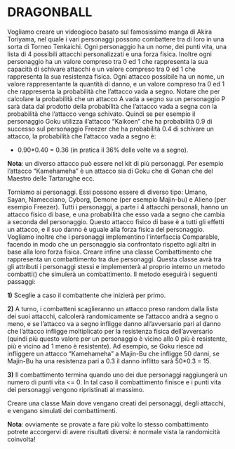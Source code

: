# DRAGONBALL

Vogliamo creare un videogioco basato sul famosissimo manga di Akira Toriyama, nel quale i vari
personaggi possono combattere tra di loro in una sorta di Torneo Tenkaichi.
Ogni personaggio ha un nome, dei punti vita, una lista di 4 possibili attacchi personalizzati e una
forza fisica. Inoltre ogni personaggio ha un valore compreso tra 0 ed 1 che rappresenta la sua
capacità di schivare attacchi e un valore compreso tra 0 ed 1 che rappresenta la sua resistenza fisica.
Ogni attacco possibile ha un nome, un valore rappresentante la quantità di danno, e un valore
compreso tra 0 ed 1 che rappresenta la probabilità che l’attacco vada a segno. Notare che per
calcolare la probabilità che un attacco A vada a segno su un personaggio P sarà data dal prodotto
della probabilità che l’attacco vada a segna con la probabilità che l’attacco venga schivato. Quindi
se per esempio il personaggio Goku utilizza il’attacco “Kaikoen” che ha probabilità 0.9 di successo
sul personaggio Freezer che ha probabilità 0.4 di schivare un attacco, la probabilità che l’attacco
vada a segno è:

- 0.90*0.40 = 0.36 (in pratica il 36% delle volte va a segno).

__Nota__: un diverso attacco può essere nel kit di più personaggi. Per esempio l’attacco “Kamehameha”
è un attacco sia di Goku che di Gohan che del Maestro delle Tartarughe ecc.

Torniamo ai personaggi. Essi possono essere di diverso tipo: Umano, Sayan, Namecciano, Cyborg,
Demone (per esempio Majin-bu) e Alieno (per esempio Freezer). Tutti i personaggi, a parte i 4
attacchi personali, hanno un attacco fisico di base, e una probabilità che esso vada a segno che
cambia a seconda del personaggio. Questo attacco fisico di base è a tutti gli effetti un attacco, e il
suo danno è uguale alla forza fisica del personaggio.
Vogliamo inoltre che i personaggi implementino l'interfaccia Comparable, facendo in modo che un personaggio
sia confrontato rispetto agli altri in base alla loro forza fisica.
Creare infine una classe Combattimento che rappresenta un combattimento tra due personaggi.
Questa classe avrà tra gli attributi i personaggi stessi e implementerà al proprio interno un metodo
combatti() che simulerà un combattimento. Il metodo eseguirà i seguenti passaggi:

__1)__ Sceglie a caso il combattente che inizierà per primo.

__2)__ A turno, i combatteni scaglieranno un attacco preso random dalla lista dei suoi attacchi, calcolerà
randomicamente se l’attacco andrà a segno o meno, e se l’attacco va a segno infligge danno
all’avversario pari al danno che l’attacco infligge moltiplicato per la resistenza fisica dell’avversario
(quindi più questo valore per un personaggio è vicino allo 0 più è resistente, più e vicino ad 1 meno
è resistente). Ad esempio, se Goku riesce ad infliggere un attacco “Kamehameha” a Majin-Bu che
infligge 50 danni, se Majin-Bu ha una resistenza pari a 0.3 il danno inflitto sarà 50*0.3 = 15.

__3)__ Il combattimento termina quando uno dei due personaggi raggiungerà un numero di punti vita <=
0. In tal caso il combattimento finisce e i punti vita dei personaggi vengono ripristinati al massimo.

Creare una classe Main dove vengano creati dei personaggi, degli attacchi, e vengano simulati dei
combattimenti.

__Nota__: ovviamente se provate a fare più volte lo stesso combattimento potrete accorgervi di avere
risultati diversi: è normale vista la randomicità coinvolta!